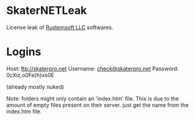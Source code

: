 # SkaterNETLeak
License leak of <a href="http://rustemsoft.com/index.html/">Rustemsoft LLC</a> softwares.

# Logins
Host: ftp://skaterpro.net
Username: check@skaterpro.net
Password: 0cXiz,o0Fe)h}xs0E

(already mostly nuked)

Note: folders might only contain an 'index.htm' file. This is due to the amount of empty files present on their server. just get the name from the index.htm file.
